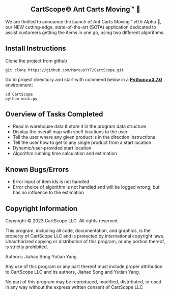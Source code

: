 

## <div align="center">CartScope© Ant Carts Moving™ 🚀 </div>

We are thrilled to announce the launch of Ant Carts Moving™ v0.5 Alpha 🚀, our NEW cutting-edge, state-of-the-art (SOTA) application dedicated to assist customers getting the items in one go, using two different algorithms.



## Install Instructions

Clone the project from github
```commandline
git clone https://github.com/MarcusYYT/CartScope.git
```

Go to project directiory and start with commend below in a
[**Python>=3.7.0**](https://www.python.org/) environment:
```commandline
cd CartScope
python main.py
```

## Overview of Tasks Completed
- Read in warehouse data & store it in the program data structure
- Display the overall map with shelf locations to the user
- Tell the user where any given product is in the direction instructions
- Tell the user how to get to any single product from a start location
- Dynamic/user-provided start location
- Algorithm running time calculation and estimation


## Known Bugs/Errors
- Error input of item ids is not handled
- Error choice of algorithm is not handled and will be logged wrong, but has no influence to the estimation

## Copyright Information
Copyright © 2023 CartScope LLC. All rights reserved.

This program, including all code, documentation, and graphics, is the property of CartScope LLC and is protected by international copyright laws. Unauthorized copying or distribution of this program, or any portion thereof, is strictly prohibited.

Authors:
Jiahao Song
Yutian Yang

Any use of this program or any part thereof must include proper attribution to CartScope LLC and its authors, Jiahao Song and Yutian Yang.

No part of this program may be reproduced, modified, distributed, or used in any way without the express written consent of CartScope LLC

